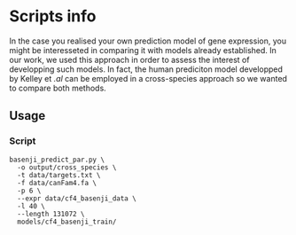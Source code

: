 # Scripts info
In the case you realised your own prediction model of gene expression, you might be interesseted in comparing it with models already established. 
In our work, we used this approach in order to assess the interest of developping such models. In fact, the human prediciton model developped by Kelley et *.al*
can be employed in a cross-species approach so we wanted to compare both methods.


## Usage

### Script


```
basenji_predict_par.py \
  -o output/cross_species \
  -t data/targets.txt \
  -f data/canFam4.fa \
  -p 6 \
  --expr data/cf4_basenji_data \
  -l 40 \
  --length 131072 \
  models/cf4_basenji_train/
```
